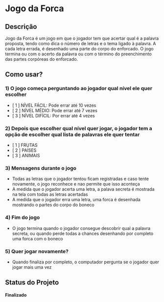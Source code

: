 # Jogo da Forca

## Descrição
Jogo da Forca é um jogo em que o jogador tem que acertar qual é a palavra proposta, 
tendo como dica o número de letras e o tema ligado à palavra. A cada letra errada, 
é desenhado uma parte do corpo do enforcado. O jogo termina ou com o acerto da 
palavra ou com o término do preenchimento das partes corpóreas do enforcado.

## Como usar?
### 1) O jogo começa perguntando ao jogador qual nível ele quer escolher
  * [ 1 ] NÍVEL FÁCIL: Pode errar até 10 vezes
  * [ 2 ] NÍVEL MÉDIO: Pode errar até 7 vezes
  * [ 3 ] NÍVEL DIFÍCIL: Por errar até 4 vezes
### 2) Depois que escolher qual nível quer jogar, o jogador tem a opção de escolher qual lista de palavras ele quer tentar
  *  [ 1 ] FRUTAS
  *  [ 2 ] PAÍSES
  *  [ 3 ] ANIMAIS
### 3) Mensagens durante o jogo
  * Todas as letras que o jogador tentou ficam registradas e caso tente novamente, o jogo reconhece e nao permite que isso aconteça
  * A medida que o jogador acerta uma letra, a palava secreta é mostrada na tela com todas as letras acertadas
  * A medida que o jogador erra uma letra, uma forca é desenhada mostrando o partes do corpo do boneco
### 4) Fim do jogo
  * O jogo termina quando o jogador consegue descobrir qual a palavra secreta, ou quando perde todas a chances desenhando por completo uma forca com o boneco
### 5) Quer jogar novamente?
  * Quando finaliza por completo, o computador pergunta se o jogador quer jogar mais uma vez

## Status do Projeto
#### Finalizado


